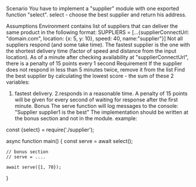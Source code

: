 Scenario
You have to implement a "supplier" module with one exported function "select". select - choose the best supplier and return his address.

Assumptions
Environment contains list of suppliers that can deliver the same product in the following format: SUPPLIERS = [...{supplierConnectUrl: "domain.com", location: {x: 5, y: 10}, speed: 40, name:"supplier"}]
Not all suppliers respond (and some take time).
The fastest supplier is the one with the shortest delivery time (factor of speed and distance from the input location).
As of a minute after checking availability  at "supplierConnectUrl", there is a penalty of 15 points every 1 second
Requirement
If the supplier does not respond in less than 5 minutes twice, remove it from the list
Find the best supplier by calculating the lowest score - the sum of these 2 variables:
1. fastest delivery.
2.responds in a reasonable time. A penalty of 15 points will be given for every second of waiting for response after the first minute.
Bonus
The serve function will log messages to the console: "Supplier supplier1 is the best"
The implementation should be written at the bonus section and not in the module.
example:

const {select} = require('./supplier');

async function main() {
    const serve = await select();

    // bonus section
    // serve = ....

    await serve({1, 70});
}